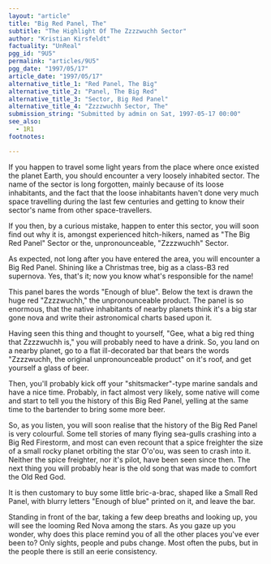 ```yaml
---
layout: "article"
title: "Big Red Panel, The"
subtitle: "The Highlight Of The Zzzzwuchh Sector"
author: "Kristian Kirsfeldt"
factuality: "UnReal"
pgg_id: "9U5"
permalink: "articles/9U5"
pgg_date: "1997/05/17"
article_date: "1997/05/17"
alternative_title_1: "Red Panel, The Big"
alternative_title_2: "Panel, The Big Red"
alternative_title_3: "Sector, Big Red Panel"
alternative_title_4: "Zzzzwuchh Sector, The"
submission_string: "Submitted by admin on Sat, 1997-05-17 00:00"
see_also:
  - 1R1
footnotes: 

---
```

<div>
<p>If you happen to travel some light years from the place where once existed the planet Earth, you should encounter a very loosely inhabited sector. The name of the sector is long forgotten, mainly because of its loose inhabitants, and the fact that the loose inhabitants haven't done very much space travelling during the last few centuries and getting to know their sector's name from other space-travellers.</p>
<p>If you then, by a curious mistake, happen to enter this sector, you will soon find out why it is, amongst experienced hitch-hikers, named as "The Big Red Panel" Sector or the, unpronounceable, "Zzzzwuchh" Sector.</p>
<p>As expected, not long after you have entered the area, you will encounter a Big Red Panel. Shining like a Christmas tree, big as a class-B3 red supernova. Yes, that's it; now you know what's responsible for the name!</p>
<p>This panel bares the words "Enough of blue". Below the text is drawn the huge red "Zzzzwuchh," the unpronounceable product. The panel is so enormous, that the native inhabitants of nearby planets think it's a big star gone nova and write their astronomical charts based upon it.</p>
<p>Having seen this thing and thought to yourself, "Gee, what a big red thing that Zzzzwuchh is," you will probably need to have a drink. So, you land on a nearby planet, go to a flat ill-decorated bar that bears the words "Zzzzwuchh, the original unpronounceable product" on it's roof, and get yourself a glass of beer.</p>
<p>Then, you'll probably kick off your "shitsmacker"-type marine sandals and have a nice time. Probably, in fact almost very likely, some native will come and start to tell you the history of this Big Red Panel, yelling at the same time to the bartender to bring some more beer.</p>
<p>So, as you listen, you will soon realise that the history of the Big Red Panel is very colourful. Some tell stories of many flying sea-gulls crashing into a Big Red Firestorm, and most can even recount that a spice freighter the size of a small rocky planet orbiting the star O'o'ou, was seen to crash into it. Neither the spice freighter, nor it's pilot, have been seen since then. The next thing you will probably hear is the old song that was made to comfort the Old Red God.</p>
<p>It is then customary to buy some little bric-a-brac, shaped like a Small Red Panel, with blurry letters "Enough of blue" printed on it, and leave the bar.</p>
<p>Standing in front of the bar, taking a few deep breaths and looking up, you will see the looming Red Nova among the stars. As you gaze up you wonder, why does this place remind you of all the other places you've ever been to? Only sights, people and pubs change. Most often the pubs, but in the people there is still an eerie consistency.</p>
</div>
